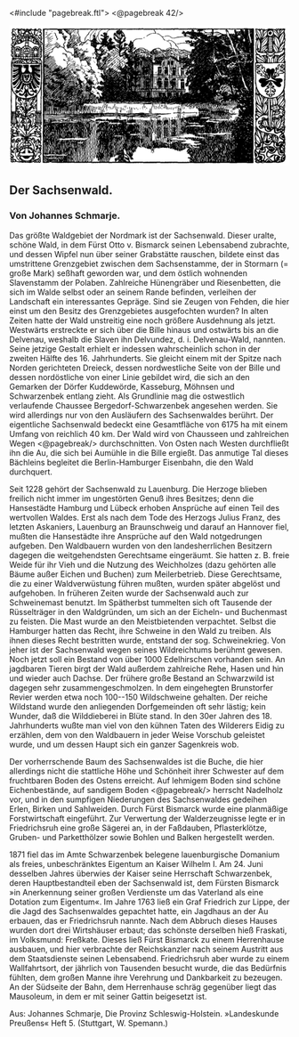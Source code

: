 <#include "pagebreak.ftl">
\<@pagebreak 42/>
<div class="img"><img alt="Herrenhaus an einem See eingerahmt von Bäumen" src="0050.gif"/></div>

<h2>Der Sachsenwald.</h2>

<h3>Von Johannes Schmarje.</h3>

Das größte Waldgebiet der Nordmark ist der Sachsenwald. Dieser
uralte, schöne Wald, in dem Fürst Otto v. Bismarck seinen
Lebensabend zubrachte, und dessen Wipfel nun über seiner Grabstätte
rauschen, bildete einst das umstrittene Grenzgebiet zwischen dem
Sachsenstamme, der in Stormarn (= große Mark) seßhaft geworden
war, und dem östlich wohnenden Slavenstamm der Polaben. Zahlreiche
Hünengräber und Riesenbetten, die sich im Walde selbst oder
an seinem Rande befinden, verleihen der Landschaft ein interessantes
Gepräge. Sind sie Zeugen von Fehden, die hier einst um den
Besitz des Grenzgebietes ausgefochten wurden? In alten Zeiten
hatte der Wald unstreitig eine noch größere Ausdehnung als jetzt.
Westwärts erstreckte er sich über die Bille hinaus und ostwärts bis
an die Delvenau, weshalb die Slaven ihn Delvundez, d. i. Delvenau-Wald,
nannten. Seine jetzige Gestalt erhielt er indessen wahrscheinlich
schon in der zweiten Hälfte des 16. Jahrhunderts. Sie gleicht einem
mit der Spitze nach Norden gerichteten Dreieck, dessen nordwestliche
Seite von der Bille und dessen nordöstliche von einer Linie gebildet
wird, die sich an den Gemarken der Dörfer Kuddewörde, Kasseburg,
Möhnsen und Schwarzenbek entlang zieht. Als Grundlinie
mag die ostwestlich verlaufende Chaussee Bergedorf-Schwarzenbek
angesehen werden. Sie wird allerdings nur von den Ausläufern
des Sachsenwaldes berührt. Der eigentliche Sachsenwald bedeckt
eine Gesamtfläche von 6175 ha mit einem Umfang von reichlich
40 km. Der Wald wird von Chausseen und zahlreichen Wegen 
\<@pagebreak/>
durchschnitten. Von Osten nach Westen durchfließt ihn die Au,
die sich bei Aumühle in die Bille ergießt. Das anmutige Tal dieses
Bächleins begleitet die Berlin-Hamburger Eisenbahn, die den Wald
durchquert.

Seit 1228 gehört der Sachsenwald zu Lauenburg. Die Herzoge
blieben freilich nicht immer im ungestörten Genuß ihres Besitzes;
denn die Hansestädte Hamburg und Lübeck erhoben Ansprüche auf
einen Teil des wertvollen Waldes. Erst als nach dem Tode des
Herzogs Julius Franz, des letzten Askaniers, Lauenburg an Braunschweig
und darauf an Hannover fiel, mußten die Hansestädte ihre
Ansprüche auf den Wald notgedrungen aufgeben. Den Waldbauern
wurden von den landesherrlichen Besitzern dagegen die weitgehendsten
Gerechtsame eingeräumt. Sie hatten z. B. freie Weide für ihr Vieh
und die Nutzung des Weichholzes (dazu gehörten alle Bäume außer
Eichen und Buchen) zum Meilerbetrieb. Diese Gerechtsame, die
zu einer Waldverwüstung führen mußten, wurden später abgelöst
und aufgehoben. In früheren Zeiten wurde der Sachsenwald auch
zur Schweinemast benutzt. Im Spätherbst tummelten sich oft Tausende
der Rüsselträger in den Waldgründen, um sich an der Eicheln- und
Buchenmast zu feisten. Die Mast wurde an den Meistbietenden
verpachtet. Selbst die Hamburger hatten das Recht, ihre Schweine
in den Wald zu treiben. Als ihnen dieses Recht bestritten wurde,
entstand der sog. Schweinekrieg. Von jeher ist der Sachsenwald
wegen seines Wildreichtums berühmt gewesen. Noch jetzt soll ein
Bestand von über 1000 Edelhirschen vorhanden sein. An jagdbaren
Tieren birgt der Wald außerdem zahlreiche Rehe, Hasen und
hin und wieder auch Dachse. Der frühere große Bestand an Schwarzwild
ist dagegen sehr zusammengeschmolzen. In dem eingehegten
Brunstorfer Revier werden etwa noch 100--150 Wildschweine gehalten.
Der reiche Wildstand wurde den anliegenden Dorfgemeinden
oft sehr lästig; kein Wunder, daß die Wilddieberei in Blüte stand.
In den 30er Jahren des 18. Jahrhunderts wußte man viel von
den kühnen Taten des Wilderers Eidig zu erzählen, dem von den
Waldbauern in jeder Weise Vorschub geleistet wurde, und um dessen
Haupt sich ein ganzer Sagenkreis wob.

Der vorherrschende Baum des Sachsenwaldes ist die Buche,
die hier allerdings nicht die stattliche Höhe und Schönheit ihrer
Schwester auf dem fruchtbaren Boden des Ostens erreicht. Auf
lehmigem Boden sind schöne Eichenbestände, auf sandigem Boden 
\<@pagebreak/>
herrscht Nadelholz vor, und in den sumpfigen Niederungen des
Sachsenwaldes gedeihen Erlen, Birken und Sahlweiden. Durch Fürst
Bismarck wurde eine planmäßige Forstwirtschaft eingeführt. Zur
Verwertung der Walderzeugnisse legte er in Friedrichsruh eine
große Sägerei an, in der Faßdauben, Pflasterklötze, Gruben- und
Parketthölzer sowie Bohlen und Balken hergestellt werden.

1871 fiel das im Amte Schwarzenbek belegene lauenburgische
Domanium als freies, unbeschränktes Eigentum an Kaiser Wilhelm I.
Am 24. Juni desselben Jahres überwies der Kaiser seine Herrschaft
Schwarzenbek, deren Hauptbestandteil eben der Sachsenwald ist, dem
Fürsten Bismarck »in Anerkennung seiner großen Verdienste um
das Vaterland als eine Dotation zum Eigentum«. Im Jahre 1763
ließ ein Graf Friedrich zur Lippe, der die Jagd des Sachsenwaldes
gepachtet hatte, ein Jagdhaus an der Au erbauen, das er <span class="g">Friedrichsruh</span>
nannte. Nach dem Abbruch dieses Hauses wurden dort
drei Wirtshäuser erbaut; das schönste derselben hieß Fraskati, im
Volksmund: Freßkate. Dieses ließ Fürst Bismarck zu einem Herrenhause
ausbauen, und hier verbrachte der Reichskanzler nach seinem
Austritt aus dem Staatsdienste seinen Lebensabend. Friedrichsruh
aber wurde zu einem Wallfahrtsort, der jährlich von Tausenden besucht
wurde, die das Bedürfnis fühlten, dem großen Manne ihre
Verehrung und Dankbarkeit zu bezeugen. An der Südseite der
Bahn, dem Herrenhause schräg gegenüber liegt das Mausoleum,
in dem er mit seiner Gattin beigesetzt ist.

<div class="source pre">Aus: Johannes Schmarje, Die Provinz Schleswig-Holstein.
»Landeskunde Preußens« Heft 5. (Stuttgart, W. Spemann.)</div>

